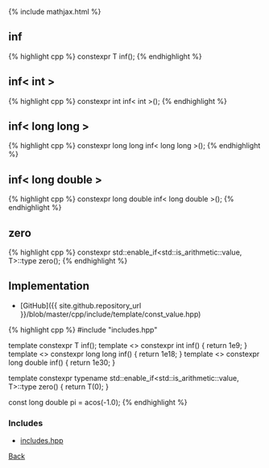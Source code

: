 {% include mathjax.html %}

## inf

{% highlight cpp %}
constexpr T inf();
{% endhighlight %}

## inf&lt; int &gt;

{% highlight cpp %}
constexpr int inf< int >();
{% endhighlight %}

## inf&lt; long long &gt;

{% highlight cpp %}
constexpr long long inf< long long >();
{% endhighlight %}

## inf&lt; long double &gt;

{% highlight cpp %}
constexpr long double inf< long double >();
{% endhighlight %}

## zero

{% highlight cpp %}
constexpr std::enable_if<std::is_arithmetic<T>::value, T>::type zero();
{% endhighlight %}

## Implementation

- [GitHub]({{ site.github.repository_url }}/blob/master/cpp/include/template/const_value.hpp)

{% highlight cpp %}
#include "includes.hpp"


template <typename T> constexpr T inf();
template <> constexpr int inf<int>() { return 1e9; }
template <> constexpr long long inf<long long>() { return 1e18; }
template <> constexpr long double inf<long double>() { return 1e30; }

template <typename T>
constexpr typename std::enable_if<std::is_arithmetic<T>::value, T>::type
zero() {
  return T(0);
}

const long double pi = acos(-1.0);
{% endhighlight %}

### Includes

- [includes.hpp](includes)

[Back](../..)

